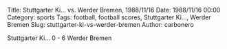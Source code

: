 Title: Stuttgarter Ki… vs. Werder Bremen, 1988/11/16
Date: 1988/11/16 00:00
Category: sports
Tags: football, football scores, Stuttgarter Ki…, Werder Bremen
Slug: stuttgarter-ki-vs-werder-bremen
Author: carbonero


Stuttgarter Ki… 0 - 6 Werder Bremen

